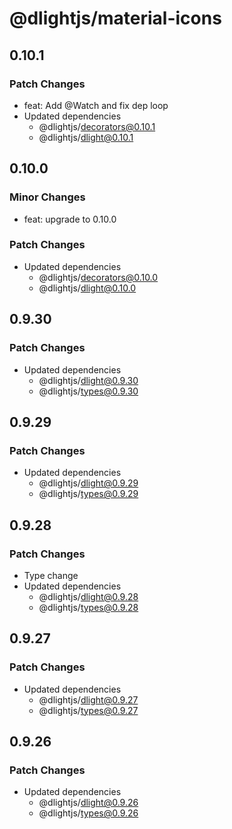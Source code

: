 # @dlightjs/material-icons

## 0.10.1

### Patch Changes

- feat: Add @Watch and fix dep loop
- Updated dependencies
  - @dlightjs/decorators@0.10.1
  - @dlightjs/dlight@0.10.1

## 0.10.0

### Minor Changes

- feat: upgrade to 0.10.0

### Patch Changes

- Updated dependencies
  - @dlightjs/decorators@0.10.0
  - @dlightjs/dlight@0.10.0

## 0.9.30

### Patch Changes

- Updated dependencies
  - @dlightjs/dlight@0.9.30
  - @dlightjs/types@0.9.30

## 0.9.29

### Patch Changes

- Updated dependencies
  - @dlightjs/dlight@0.9.29
  - @dlightjs/types@0.9.29

## 0.9.28

### Patch Changes

- Type change
- Updated dependencies
  - @dlightjs/dlight@0.9.28
  - @dlightjs/types@0.9.28

## 0.9.27

### Patch Changes

- Updated dependencies
  - @dlightjs/dlight@0.9.27
  - @dlightjs/types@0.9.27

## 0.9.26

### Patch Changes

- Updated dependencies
  - @dlightjs/dlight@0.9.26
  - @dlightjs/types@0.9.26
